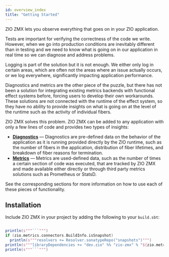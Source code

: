 ```yaml
---
id: overview_index
title: "Getting Started"
---
```


ZIO ZMX lets you observe everything that goes on in your ZIO application.

Tests are important for verifying the correctness of the code we write. However, when we go into production conditions are inevitably different than in testing and we need to know what is going on in our application in real time so we can diagnose and address problems.

Logging is part of the solution but it is not enough. We either only log in certain areas, which are often not the areas where an issue actually occurs, or we log everywhere, significantly impacting application performance.

Diagnostics and metrics are the other piece of the puzzle, but there has not been a solution for integrating existing metrics backends with functional effect systems before, forcing users to develop their own workarounds. These solutions are not connected with the runtime of the effect system, so they have no ability to provide insights on what is going on at the level of the runtime such as the activity of individual fibers.

ZIO ZMX solves this problem. ZIO ZMX can be added to any application with only a few lines of code and provides two types of insights:

 - **[Diagnostics](diagnostics.md)** — Diagnostics are pre-defined data on the behavior of the application as it is running provided directly by the ZIO runtime, such as the number of fibers in the application, distribution of fiber lifetimes, and breakdown of fiber reasons for termination.
 - **[Metrics](metrics.md)** — Metrics are used-defined data, such as the number of times a certain section of code was executed, that are tracked by ZIO ZMX and made available either directly or through third party metrics solutions such as Prometheus or StatsD.

See the corresponding sections for more information on how to use each of these pieces of functionality.

## Installation

Include ZIO ZMX in your project by adding the following to your `build.sbt`:

```scala mdoc:passthrough

println(s"""```""")
if (zio.metrics.connectors.BuildInfo.isSnapshot)
  println(s"""resolvers += Resolver.sonatypeRepo("snapshots")""")
println(s"""libraryDependencies += "dev.zio" %% "zio-zmx" % "${zio.metrics.connectors.BuildInfo.version}"""")
println(s"""```""")

```

